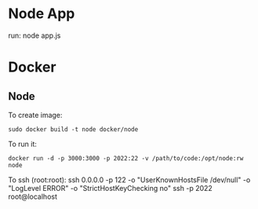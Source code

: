 # Node App

run:
  node app.js

# Docker
## Node

To create image:

    sudo docker build -t node docker/node

To run it:

    docker run -d -p 3000:3000 -p 2022:22 -v /path/to/code:/opt/node:rw node

To ssh (root:root):
    ssh 0.0.0.0 -p 122 -o "UserKnownHostsFile /dev/null" -o "LogLevel ERROR" -o "StrictHostKeyChecking no"
    ssh -p 2022 root@localhost

